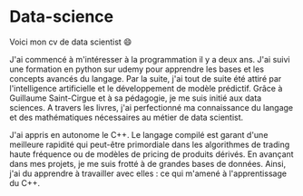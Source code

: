 # Data-science
Voici mon cv de data scientist 😄

J'ai commencé à m'intéresser à la programmation il y a deux ans. 
J'ai suivi une formation en python sur udemy pour apprendre les bases et les concepts avancés du langage.
Par la suite, j'ai tout de suite été attiré par l'intelligence artificielle et le développement de modèle prédictif.
Grâce à Guillaume Saint-Cirgue et à sa pédagogie, je me suis initié aux data sciences.
A travers les livres, j'ai perfectionné ma connaissance du langage et des mathématiques nécessaires au métier de data scientist.

J'ai appris en autonome le C++.
Le langage compilé est garant d'une meilleure rapidité qui peut-être primordiale dans les algorithmes de trading haute fréquence ou de modèles de pricing de produits dérivés.
En avançant dans mes projets, je me suis frotté à de grandes bases de données. Ainsi, j'ai du apprendre à travailler avec elles : ce qui m'amené à l'apprentissage du C++.
